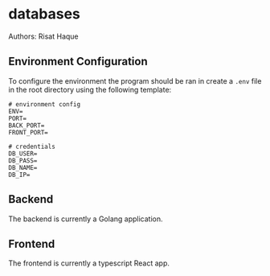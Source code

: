 # databases

Authors: Risat Haque

## Environment Configuration

To configure the environment the program should be ran in create a `.env` file in the root directory using the following template:

```dotenv
# environment config
ENV=
PORT=
BACK_PORT=
FRONT_PORT=

# credentials
DB_USER=
DB_PASS=
DB_NAME=
DB_IP=
```

## Backend

The backend is currently a Golang application.

## Frontend

The frontend is currently a typescript React app.